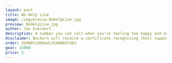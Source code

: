 ```yaml
---
layout: post
title: No Help Line
image: /img/prev/p-NoHelpLine.jpg
preview: NoHelpLine.jpg
author: Jan Everaert
description: A number you can call when you're feeling too happy and need someone to bring you down. Submitted by Jan Everaert.
disclaimer: Backers will receive a certificate recognising their support for the charity. You will not be charged until this project is funded.
order: 5b900fc869adc314006dfd61
goal: 15000
price: 5
---
```

